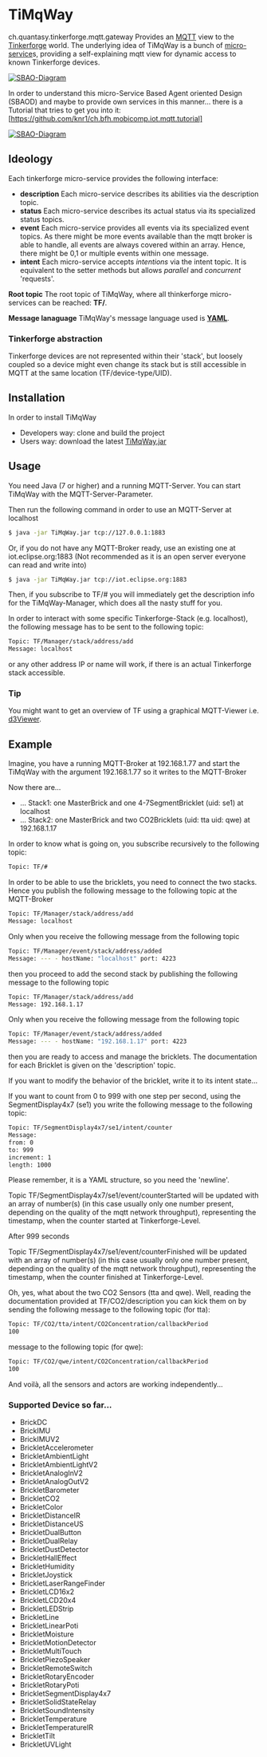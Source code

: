 # TiMqWay
ch.quantasy.tinkerforge.mqtt.gateway
Provides an [MQTT] view to the [Tinkerforge](tm) world.
The underlying idea of TiMqWay is a bunch of [micro-service]s, providing a self-explaining mqtt view for dynamic access to known Tinkerforge devices. 

<a href="https://github.com/knr1/ch.quantasy.tinkerforge.mqtt.gateway/blob/master/TinkerforgeSBAO.svg">
<img src="https://github.com/knr1/ch.quantasy.tinkerforge.mqtt.gateway/blob/master/TinkerforgeSBAO.svg.png" alt="SBAO-Diagram" />
</a>

In order to understand this micro-Service Based Agent oriented Design (SBAOD) and maybe to provide own services in this manner... 
there is a Tutorial that tries to get you into it: [https://github.com/knr1/ch.bfh.mobicomp.iot.mqtt.tutorial]

<a href="https://github.com/knr1/ch.bfh.mobicomp.iot.mqtt.tutorial/blob/master/Agent.svg">
<img src="https://github.com/knr1/ch.bfh.mobicomp.iot.mqtt.tutorial/blob/master/Agent.svg.png" alt="SBAO-Diagram" />
</a>


## Ideology
Each tinkerforge micro-service provides the following interface:
* **description** Each micro-service describes its abilities via the description topic.
* **status** Each micro-service describes its actual status via its specialized status topics.
* **event** Each micro-service provides all events via its specialized event topics. As there might be more events available than the mqtt broker is able to handle, all events are always covered within an array. Hence, there might be 0,1 or multiple events within one message.
* **intent** Each micro-service accepts _intentions_ via the intent topic. It is equivalent to the setter methods but allows _parallel_ and _concurrent_ 'requests'.


**Root topic** The root topic of TiMqWay, where all thinkerforge micro-services can be reached: **TF/**.

**Message lanaguage** TiMqWay's message language used is **[YAML]**.

### Tinkerforge abstraction 
Tinkerforge devices are not represented within their 'stack', but loosely coupled so a device might even change its stack but is still accessible in MQTT at the same location (TF/device-type/UID).


## Installation
In order to install TiMqWay 
* Developers way: clone and build the project
* Users way: download the latest [TiMqWay.jar]
 
## Usage
You need Java (7 or higher) and a running MQTT-Server. You can start TiMqWay with the MQTT-Server-Parameter.

Then run the following command in order to use an MQTT-Server at localhost
```sh
$ java -jar TiMqWay.jar tcp://127.0.0.1:1883
```
Or, if you do not have any MQTT-Broker ready, use an existing one at iot.eclipse.org:1883 (Not recommended as it is an open server everyone can read and write into)
```sh
$ java -jar TiMqWay.jar tcp://iot.eclipse.org:1883
```

Then, if you subscribe to TF/# you will immediately get the description info for the TiMqWay-Manager, which does all the nasty stuff for you.

In order to interact with some specific Tinkerforge-Stack (e.g. localhost), the following message has to be sent to the following topic:
```sh
Topic: TF/Manager/stack/address/add
Message: localhost
```
or any other address IP or name will work, if there is an actual Tinkerforge stack accessible.

### Tip
You might want to get an overview of TF using a graphical MQTT-Viewer i.e. [d3Viewer].

 [micro-service]:<https://en.wikipedia.org/wiki/Microservices>
 [tinkerforge]:<http://www.tinkerforge.com/en>
 [MQTT]: <http://mqtt.org/>
 [TiMqWay.jar]: <https://prof.hti.bfh.ch/knr1/TiMqWay.jar>
 [d3Viewer]: <https://github.com/hardillb/d3-MQTT-Topic-Tree>
 [YAML]: <https://en.wikipedia.org/wiki/YAML>
 [https://github.com/knr1/ch.bfh.mobicomp.iot.mqtt.tutorial]: <https://github.com/knr1/ch.bfh.mobicomp.iot.mqtt.tutorial>

## Example
Imagine, you have a running MQTT-Broker at 192.168.1.77
and start the TiMqWay with the argument 192.168.1.77 so it writes to the MQTT-Broker

Now there are...
* ... Stack1: one MasterBrick and one 4-7SegmentBricklet (uid: se1) at localhost
* ... Stack2: one MasterBrick and two CO2Bricklets (uid: tta uid: qwe) at 192.168.1.17

In order to know what is going on, you subscribe recursively to the following topic:
```sh
Topic: TF/#
```
In order to be able to use the bricklets, you need to connect the two stacks. Hence you publish the following message to the following topic at the MQTT-Broker
```sh
Topic: TF/Manager/stack/address/add
Message: localhost
```
Only when you receive the following message from the following topic
```sh
Topic: TF/Manager/event/stack/address/added
Message: --- - hostName: "localhost" port: 4223
```
then you proceed to add the second stack by publishing the following message to the following topic
```sh
Topic: TF/Manager/stack/address/add
Message: 192.168.1.17
```
Only when you receive the following message from the following topic
```sh
Topic: TF/Manager/event/stack/address/added
Message: --- - hostName: "192.168.1.17" port: 4223
```
then you are ready to access and manage the bricklets. The documentation for each Bricklet is given on the 'description' topic.

If you want to modify the behavior of the bricklet, write it to its intent state...

If you want to count from 0 to 999 with one step per second, using the SegmentDisplay4x7 (se1) you write the following message to the following topic:
```sh
Topic: TF/SegmentDisplay4x7/se1/intent/counter
Message: 
from: 0
to: 999
increment: 1
length: 1000
```
Please remember, it is a YAML structure, so you need the 'newline'.

Topic TF/SegmentDisplay4x7/se1/event/counterStarted will be updated with an array of number(s) (in this case usually only one number present, depending on the quality of the mqtt network throughput), representing the timestamp, when the counter started at Tinkerforge-Level.

After 999 seconds

Topic TF/SegmentDisplay4x7/se1/event/counterFinished will be updated with an array of number(s) (in this case usually only one number present, depending on the quality of the mqtt network throughput), representing the timestamp, when the counter finished at Tinkerforge-Level.


Oh, yes, what about the two CO2 Sensors (tta and qwe). Well, reading the documentation provided at TF/CO2/description you can kick them on by sending the following
message to the following topic (for tta):
```sh
Topic: TF/CO2/tta/intent/CO2Concentration/callbackPeriod
100
```

message to the following topic (for qwe):
```sh
Topic: TF/CO2/qwe/intent/CO2Concentration/callbackPeriod
100
```

And voilà, all the sensors and actors are working independently...



### Supported Device so far...
* BrickDC
* BrickIMU
* BrickIMUV2
* BrickletAccelerometer
* BrickletAmbientLight
* BrickletAmbientLightV2
* BrickletAnalogInV2
* BrickletAnalogOutV2
* BrickletBarometer
* BrickletCO2
* BrickletColor
* BrickletDistanceIR
* BrickletDistanceUS
* BrickletDualButton
* BrickletDualRelay
* BrickletDustDetector
* BrickletHallEffect
* BrickletHumidity
* BrickletJoystick
* BrickletLaserRangeFinder
* BrickletLCD16x2
* BrickletLCD20x4
* BrickletLEDStrip
* BrickletLine
* BrickletLinearPoti
* BrickletMoisture
* BrickletMotionDetector
* BrickletMultiTouch
* BrickletPiezoSpeaker
* BrickletRemoteSwitch
* BrickletRotaryEncoder
* BrickletRotaryPoti
* BrickletSegmentDisplay4x7
* BrickletSolidStateRelay
* BrickletSoundIntensity
* BrickletTemperature
* BrickletTemperatureIR
* BrickletTilt
* BrickletUVLight

